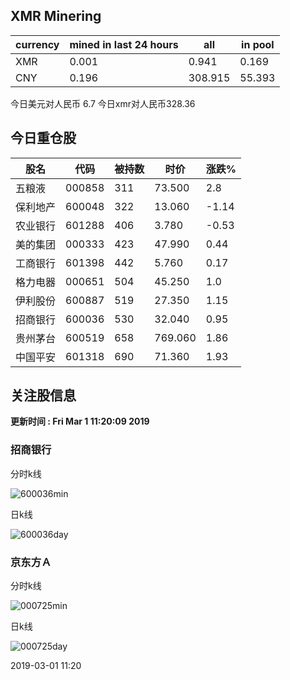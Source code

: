 ## XMR Minering

|currency|mined in last 24 hours|all|in pool|
|---|---|---|---|
|XMR|0.001|0.941|0.169|
|CNY|0.196|308.915|55.393|

今日美元对人民币 6.7	今日xmr对人民币328.36


## 今日重仓股 

|股名|代码|被持数|时价|涨跌%|
|---|---|---|---|---|
|五粮液|000858|311|73.500|2.8|
|保利地产|600048|322|13.060|-1.14|
|农业银行|601288|406|3.780|-0.53|
|美的集团|000333|423|47.990|0.44|
|工商银行|601398|442|5.760|0.17|
|格力电器|000651|504|45.250|1.0|
|伊利股份|600887|519|27.350|1.15|
|招商银行|600036|530|32.040|0.95|
|贵州茅台|600519|658|769.060|1.86|
|中国平安|601318|690|71.360|1.93|

## 关注股信息
**更新时间 : Fri Mar  1 11:20:09 2019**
### 招商银行 
分时k线

![600036min](http://image.sinajs.cn/newchart/min/n/sh600036.gif)

日k线

![600036day](http://image.sinajs.cn/newchart/daily/n/sh600036.gif)

### 京东方Ａ 
分时k线

![000725min](http://image.sinajs.cn/newchart/min/n/sz000725.gif)

日k线

![000725day](http://image.sinajs.cn/newchart/daily/n/sz000725.gif)

2019-03-01 11:20